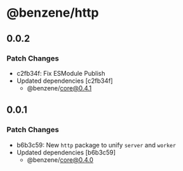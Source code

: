 # @benzene/http

## 0.0.2

### Patch Changes

- c2fb34f: Fix ESModule Publish
- Updated dependencies [c2fb34f]
  - @benzene/core@0.4.1

## 0.0.1

### Patch Changes

- b6b3c59: New `http` package to unify `server` and `worker`
- Updated dependencies [b6b3c59]
  - @benzene/core@0.4.0

